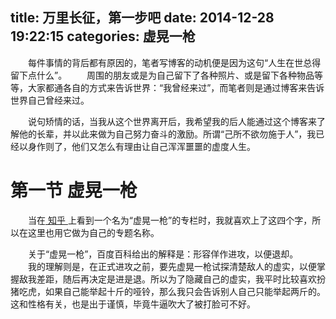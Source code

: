 title: 万里长征，第一步吧
date: 2014-12-28 19:22:15
categories: 虚晃一枪
---

　　每件事情的背后都有原因的，笔者写博客的动机便是因为这句“人生在世总得留下点什么”。
　　周围的朋友或是为自己留下了各种照片、或是留下各种物品等等，大家都通各自的方式来告诉世界：“我曾经来过”，而笔者则是通过博客来告诉世界自己曾经来过。

　　说句矫情的话，当我从这个世界离开后，我希望我的后人能通过这个博客来了解他的长辈，并以此来做为自己努力奋斗的激励。所谓“己所不欲勿施于人”，我已经以身作则了，他们又怎么有理由让自己浑浑噩噩的虚度人生。

# 第一节 虚晃一枪 #
　　当在[ 知乎 ](http://www.zhihu.com/)上看到一个名为“虚晃一枪”的专栏时，我就喜欢上了这四个字，所以在这里也用它做为自己的专题名称。

　　关于“虚晃一枪”，百度百科给出的解释是：形容佯作进攻，以便退却。
　　我的理解则是，在正式进攻之前，要先虚晃一枪试探清楚敌人的虚实，以便掌握敌我差距，随后再决定是进是退。所以为了隐藏自己的虚实，我平时比较喜欢扮猪吃虎，如果自己能举起十斤的哑铃，那么我只会告诉别人自己只能举起两斤的。这和性格有关，也是出于谨慎，毕竟牛逼吹大了被打脸可不好。
<br><br>